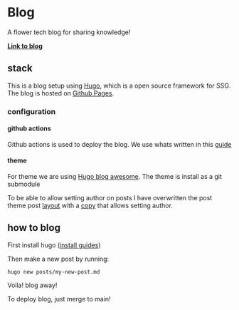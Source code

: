 # Blog

A flower tech blog for sharing knowledge!

**[Link to blog](https://krafthem.github.io/blog/)**

## stack

This is a blog setup using [Hugo](https://gohugo.io/), which is a open source framework for SSG. The blog is hosted on [Github Pages](https://pages.github.com/).

### configuration

#### github actions

Github actions is used to deploy the blog. We use whats written in this [guide](https://gohugo.io/hosting-and-deployment/hosting-on-github/)

#### theme

For theme we are using [Hugo blog awesome](https://themes.gohugo.io/themes/hugo-blog-awesome/). The theme is install as a git submodule

To be able to allow setting author on posts I have overwritten the post theme post [layout](https://github.com/hugo-sid/hugo-blog-awesome/blob/c4a6784e1784c160355cafbde149e41ab14f6b0b/layouts/_default/single.html) with a [copy](https://github.com/Krafthem/blog/blob/main/layouts/_default/single.html) that allows setting author.

## how to blog

First install hugo ([install guides](https://gohugo.io/installation/))

Then make a new post by running:

    hugo new posts/my-new-post.md

Voila! blog away!

To deploy blog, just merge to main!
